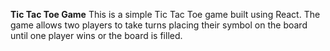 **Tic Tac Toe Game**
This is a simple Tic Tac Toe game built using React. The game allows two players to take turns placing their symbol on the board until one player wins or the board is filled.
